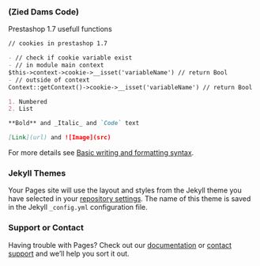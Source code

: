 ### (Zied Dams Code)

Prestashop 1.7 usefull functions

```markdown
// cookies in prestashop 1.7

- // check if cookie variable exist
- // in module main context
$this->context->cookie->__isset('variableName') // return Bool
- // outside of context
Context::getContext()->cookie->__isset('variableName') // return Bool

1. Numbered
2. List

**Bold** and _Italic_ and `Code` text

[Link](url) and ![Image](src)
```

For more details see [Basic writing and formatting syntax](https://docs.github.com/en/github/writing-on-github/getting-started-with-writing-and-formatting-on-github/basic-writing-and-formatting-syntax).

### Jekyll Themes

Your Pages site will use the layout and styles from the Jekyll theme you have selected in your [repository settings](https://github.com/zieddams/zied_dams/settings/pages). The name of this theme is saved in the Jekyll `_config.yml` configuration file.

### Support or Contact

Having trouble with Pages? Check out our [documentation](https://docs.github.com/categories/github-pages-basics/) or [contact support](https://support.github.com/contact) and we’ll help you sort it out.
